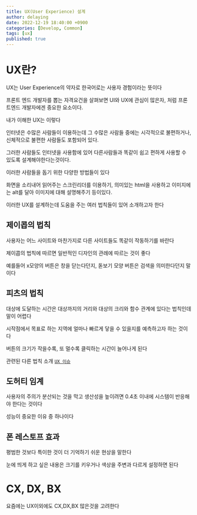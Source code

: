 ```yaml
---
title: UX(User Experience) 설계
author: delaying
date: 2022-12-19 18:40:00 +0900
categories: [Develop, Common]
tags: [ux]
published: true
---
```


# UX란?
UX는 User Experience의 약자로 한국어로는 사용자 경험이라는 뜻이다


프론트 엔드 개발자를 뽑는 자격요건을 살펴보면 UI와 UX에 관심이 많은자, 처럼 프론트엔드 개발자에겐 중요한 요소이다.


내가 이해한 UX는 이렇다

인터넷은 수많은 사람들이 이용하는데 
그 수많은 사람들 중에는 시각적으로 불편하거나, 신체적으로 불편한 사람들도 포함되어 있다.

그러한 사람들도 인터넷을 사용함에 있어 다른사람들과 똑같이 쉽고 편하게 사용할 수 있도록 설계해야한다는것이다.


이러한 사람들을 돕기 위한 다양한 방법들이 있다

화면을 소리내어 읽어주는 스크린리더를 이용하기,
의미있는 html을 사용하고 이미지에는 alt를 달아 이미지에 대해 설명해주기 등이있다.


이러한 UX를 설계하는데 도움을 주는 여러 법칙들이 있어 소개하고자 한다

## 제이콥의 법칙
사용자는 어느 사이트와 마찬가지로 다른 사이트들도 똑같이 작동하기를 바란다

제이콥의 법칙에 따르면 일반적인 디자인의 관례에 따르는 것이 좋다

예를들어 x모양의 버튼은 창을 닫는다던지, 돋보기 모양 버튼은 검색을 의미한다던지 말이다


## 피츠의 법칙
대상에 도달하는 시간은 대상까지의 거리와 대상의 크리와 함수 관계에 있다는 법칙인데 말이 어렵다

시작점에서 목표로 하는 지역에 얼마나 빠르게 닿을 수 있을지를 예측하고자 하는 것이다

버튼의 크기가 작을수록, 또 멀수록 클릭하는 시간이 늘어나게 된다

관련된 다른 법칙 소개 [`UX 이슈`](https://www.beusable.net/blog/?p=1603)



## 도허티 임계
사용자의 주의가 분산되는 것을 막고 생산성을 높이려면 0.4초 이내에 시스템이 반응해야 한다는 것이다

성능이 중요한 이유 중 하나이다

## 폰 레스토프 효과
평범한 것보다 특이한 것이 더 기억하기 쉬운 현상을 말한다

눈에 띄게 하고 싶은 내용은 크기를 키우거나 색상을 주변과 다르게 설정하면 된다



# CX, DX, BX
요즘에는 UX이외에도 CX,DX,BX 많은것을 고려한다